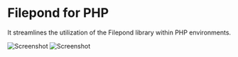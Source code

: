 # Filepond for PHP
It streamlines the utilization of the Filepond library within PHP environments.

![Screenshot](https://i.imgur.com/UcyL7aP.png)
![Screenshot](https://i.imgur.com/RGwrbxH.png)
